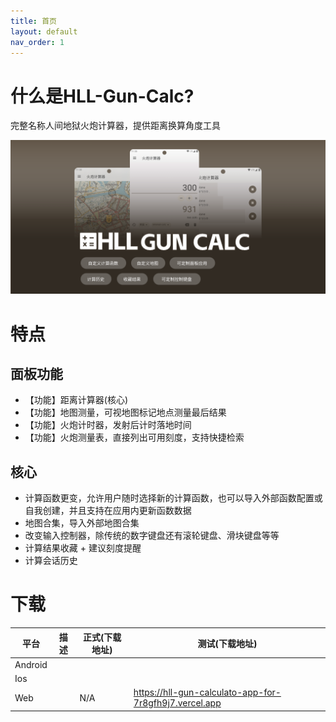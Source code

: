 ```yaml
---
title: 首页
layout: default
nav_order: 1
---
```


# 什么是HLL-Gun-Calc?

完整名称人间地狱火炮计算器，提供距离换算角度工具

![](assets/images/banner.png)

# 特点

## 面板功能

- 【功能】距离计算器(核心)
- 【功能】地图测量，可视地图标记地点测量最后结果
- 【功能】火炮计时器，发射后计时落地时间
- 【功能】火炮测量表，直接列出可用刻度，支持快捷检索

## 核心

- 计算函数更变，允许用户随时选择新的计算函数，也可以导入外部函数配置或自我创建，并且支持在应用内更新函数数据
- 地图合集，导入外部地图合集
- 改变输入控制器，除传统的数字键盘还有滚轮键盘、滑块键盘等等
- 计算结果收藏 + 建议刻度提醒
- 计算会话历史

# 下载

| 平台      | 描述 | 正式(下载地址) | 测试(下载地址)                                               |
|---------|----|----------|--------------------------------------------------------|
| Android |    |          |                                                        |
| Ios     |    |          |                                                        |
| Web     |    | N/A      | https://hll-gun-calculato-app-for-7r8gfh9j7.vercel.app |